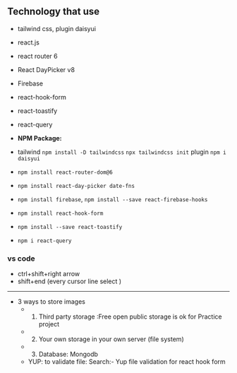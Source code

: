 ## Technology that use

- tailwind css, plugin daisyui
- react.js
- react router 6
- React DayPicker v8
- Firebase
- react-hook-form
- react-toastify
- react-query

- **NPM Package:**
- tailwind `npm install -D tailwindcss` `npx tailwindcss init` plugin `npm i daisyui`
- `npm install react-router-dom@6`
- `npm install react-day-picker date-fns`
- `npm install firebase`, `npm install --save react-firebase-hooks`
- `npm install react-hook-form`
- `npm install --save react-toastify`
- `npm i react-query`

### vs code

- ctrl+shift+right arrow
- shift+end (every cursor line select )

---

- 3 ways to store images
  - 1.  Third party storage :Free open public storage is ok for Practice project
  - 2.  Your own storage in your own server (file system)
  - 3.  Database: Mongodb
  - YUP: to validate file: Search:- Yup file validation for react hook form
